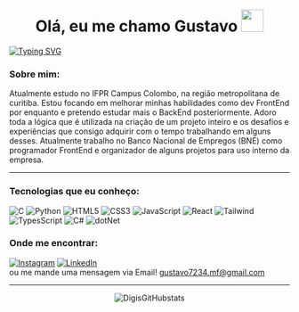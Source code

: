 <h1 align="center" margin-left="300px">Olá, eu me chamo Gustavo <img height="40" margin-top="50%"src="https://media.tenor.com/c9jE4z5NDmIAAAAi/cool-emoji.gif"></h1>
 

[![Typing SVG](https://readme-typing-svg.demolab.com?font=Fira+Code&duration=4000&pause=1000&color=6C63FE&center=true&vCenter=true&multiline=true&random=false&width=700&height=40&lines=Desenvolvedor+FrontEnd+em+constante+evolução)](https://git.io/typing-svg)

### Sobre mim:
Atualmente estudo no IFPR Campus Colombo, na região metropolitana de curitiba. Estou focando em melhorar minhas habilidades como dev FrontEnd por enquanto e pretendo estudar mais o BackEnd posteriormente. Adoro toda a lógica que é utilizada na criação de um projeto inteiro e os desafios e experiências que consigo adquirir com o tempo trabalhando em alguns desses. Atualmente trabalho no Banco Nacional de Empregos (BNE) como programador FrontEnd e organizador de alguns projetos para uso interno da empresa.

---

### Tecnologias que eu conheço:
![C](https://img.shields.io/badge/C-00599C?style=for-the-badge&logo=c&logoColor=white)
![Python](https://img.shields.io/badge/Python-3776AB?style=for-the-badge&logo=python&logoColor=white)
![HTML5](https://img.shields.io/badge/HTML5-E34F26?style=for-the-badge&logo=html5&logoColor=white)
![CSS3](https://img.shields.io/badge/CSS3-1572B6?style=for-the-badge&logo=css3&logoColor=white)
![JavaScript](https://img.shields.io/badge/JavaScript-F7DF1E?style=for-the-badge&logo=javascript&logoColor=black)
![React](https://img.shields.io/badge/-ReactJs-61DAFB?logo=react&logoColor=white&style=for-the-badge)
![Tailwind](https://img.shields.io/badge/Tailwind_CSS-grey?style=for-the-badge&logo=tailwind-css&logoColor=38B2AC)
![TypesScript](https://img.shields.io/badge/TypeScript-3178C6?style=for-the-badge&logo=typescript&logoColor=white)
![C#](https://img.shields.io/badge/C%23-239120?style=for-the-badge&logo=c-sharp&logoColor=white)
![dotNet](https://img.shields.io/badge/.NET-5C2D91?style=for-the-badge&logo=.net&logoColor=white)


### Onde me encontrar:
[![Instagram](https://img.shields.io/badge/Instagram-%23E4405F.svg?&style=for-the-badge&logo=instagram&logoColor=white)](https://www.instagram.com/digisss01)
[![LinkedIn](https://img.shields.io/badge/LinkedIn-0077B5.svg?&style=for-the-badge&logo=linkedin&logoColor=white)](https://www.linkedin.com/in/gustavo-martins-fernandes-291a182b9/overlay/about-this-profile/)
<br>
ou me mande uma mensagem via Email! gustavo7234.mf@gmail.com

---
<div align="center">
   
![DigisGitHubstats](https://github-readme-stats.vercel.app/api?username=Digiss&show_icons=true&theme=dark)

</div>
